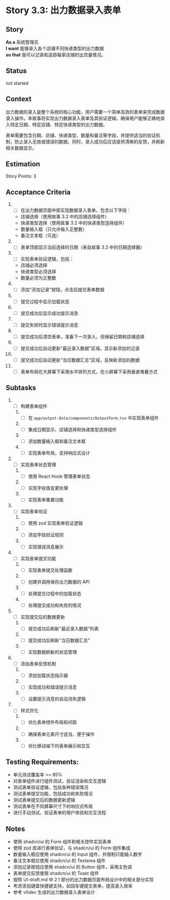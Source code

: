 # Story 3.3: 出力数据录入表单

## Story

**As a** 系统管理员  
**I want** 能够录入各个店铺不同快递类型的出力数据  
**so that** 我可以记录和追踪每家店铺的出货量情况。

## Status

not started

## Context

出力数据的录入是整个系统的核心功能，用户需要一个简单高效的表单来完成数据录入操作。本故事将实现出力数据录入表单及其验证逻辑，确保用户能够正确地录入特定日期、特定店铺、特定快递类型的出力数据。

表单需要包含日期、店铺、快递类型、数量和备注等字段，并提供适当的验证机制，防止录入无效或错误的数据。同时，录入成功后应该提供清晰的反馈，并刷新相关数据显示。

## Estimation

Story Points: 3

## Acceptance Criteria

1. - [ ] 在出力数据页面中部实现数据录入表单，包含以下字段：
   - 店铺选择（使用故事 3.2 中的店铺选择组件）
   - 快递类型选择（使用故事 3.2 中的快递类型选择组件）
   - 数量输入框（只允许输入正整数）
   - 备注文本框（可选）
2. - [ ] 表单顶部显示当前选择的日期（来自故事 3.2 中的日期选择器）
3. - [ ] 实现表单验证逻辑，包括：
   - 店铺必须选择
   - 快递类型必须选择
   - 数量必须为正整数
4. - [ ] 添加"添加记录"按钮，点击后提交表单数据
5. - [ ] 提交过程中显示加载状态
6. - [ ] 提交成功后显示成功提示消息
7. - [ ] 提交失败时显示错误提示消息
8. - [ ] 提交成功后清空表单，准备下一次录入，但保留日期和店铺选择
9. - [ ] 提交成功后自动更新"最近录入数据"区域，显示新添加的记录
10. - [ ] 提交成功后自动更新"当日数据汇总"区域，反映新添加的数据
11. - [ ] 表单布局在大屏幕下采用水平排列方式，在小屏幕下采用垂直堆叠方式

## Subtasks

1. - [ ] 构建表单组件
   1. - [ ] 在 `app/output-data/components/OutputForm.tsx` 中实现表单组件
   2. - [ ] 集成日期显示、店铺选择和快递类型选择组件
   3. - [ ] 添加数量输入框和备注文本框
   4. - [ ] 实现表单布局，支持响应式设计
2. - [ ] 实现表单状态管理
   1. - [ ] 使用 React Hook 管理表单状态
   2. - [ ] 实现字段值变更处理
   3. - [ ] 实现表单重置功能
3. - [ ] 实现表单验证
   1. - [ ] 使用 zod 实现表单验证逻辑
   2. - [ ] 添加字段验证规则
   3. - [ ] 实现错误消息展示
4. - [ ] 实现表单提交功能
   1. - [ ] 实现表单提交处理函数
   2. - [ ] 创建并调用保存出力数据的 API
   3. - [ ] 处理提交过程中的加载状态
   4. - [ ] 处理提交成功和失败的情况
5. - [ ] 实现提交后的数据更新
   1. - [ ] 提交成功后刷新"最近录入数据"列表
   2. - [ ] 提交成功后刷新"当日数据汇总"
   3. - [ ] 实现数据刷新的状态管理
6. - [ ] 添加表单反馈机制
   1. - [ ] 添加加载状态指示器
   2. - [ ] 实现成功和错误提示消息
   3. - [ ] 设置提示消息的自动消失逻辑
7. - [ ] 样式优化
   1. - [ ] 优化表单控件布局和间距
   2. - [ ] 确保表单元素尺寸适当，便于操作
   3. - [ ] 优化移动端下的表单展示和交互

## Testing Requirements:

- 单元测试覆盖率 >= 85%
- 对表单组件进行组件测试，验证渲染和交互逻辑
- 测试表单验证逻辑，包括各种错误情况
- 测试表单提交功能，包括成功和失败情况
- 测试表单提交后的数据更新逻辑
- 测试表单在不同屏幕尺寸下的响应式布局
- 进行手动测试，验证表单的用户体验和交互流程

## Notes

- 使用 shadcn/ui 的 Form 组件和相关控件实现表单
- 使用 zod 库进行表单验证，与 shadcn/ui 的 Form 组件集成
- 数量输入框应使用 shadcn/ui 的 Input 组件，并限制只能输入数字
- 备注文本框应使用 shadcn/ui 的 Textarea 组件
- 添加记录按钮应使用 shadcn/ui 的 Button 组件，采用主色调
- 表单提交反馈使用 shadcn/ui 的 Toast 组件
- 按照 UI-draft.md 中 2.1 部分的出力数据页面布局设计中的相关部分实现
- 考虑添加键盘快捷键支持，如回车键提交表单，提高录入效率
- 参考 v0dev 生成的出力数据录入表单设计
